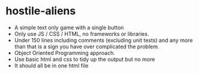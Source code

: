 # hostile-aliens

- A simple text only game with a single button
- Only use JS / CSS / HTML, no frameworks or libraries.
- Under 150 lines including comments (excluding unit tests) and any more than that is a sign you have over complicated
the problem.
- Object Oriented Programming approach.
- Use basic html and css to tidy up the output but no more
- It should all be in one html file
